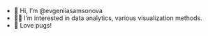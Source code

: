 - 👋 Hi, I’m @evgeniiasamsonova
- 👩‍🔧 I’m interested in data analytics, various visualization methods.
- :dog: Love pugs!

<!---
evgeniiasamsonova/evgeniiasamsonova is a ✨ special ✨ repository because its `README.md` (this file) appears on your GitHub profile.
You can click the Preview link to take a look at your changes.
--->
